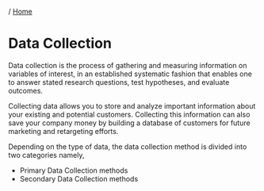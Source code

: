 / [Home](index.md)

# Data Collection

Data collection is the process of gathering and measuring information on variables of interest, in an established systematic fashion that enables one to answer stated research questions, test hypotheses, and evaluate outcomes.

Collecting data allows you to store and analyze important information about your existing and potential customers. Collecting this information can also save your company money by building a database of customers for future marketing and retargeting efforts.


Depending on the type of data, the data collection method is divided into two categories namely,
* Primary Data Collection methods
* Secondary Data Collection methods